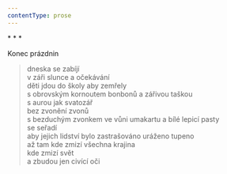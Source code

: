 ```yaml
---
contentType: prose
---
```


\* \* \*

Konec prázdnin

> dneska se zabíjí  
> v záři slunce a očekávání  
> děti jdou do školy aby zemřely  
> s obrovským kornoutem bonbonů a zářivou taškou  
> s aurou jak svatozář  
> bez zvonění zvonů  
> s bezduchým zvonkem ve vůni umakartu a bílé lepicí pasty  
> se seřadí  
> aby jejich lidství bylo zastrašováno uráženo tupeno  
> až tam kde zmizí všechna krajina  
> kde zmizí svět  
> a zbudou jen civící oči
